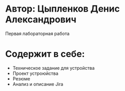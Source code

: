 # Автор: Цыпленков Денис Александрович
 Первая лабораторная работа
# Содержит в себе:
- Техническое задание для устройства
- Проект устроюйства
- Резюме
- Анализ и описание Jira
